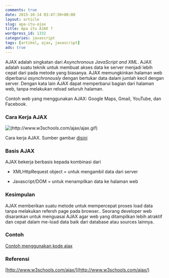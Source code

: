 ```yaml
---
comments: true
date: 2015-10-14 03:47:50+00:00
layout: article
slug: apa-itu-ajax
title: Apa itu AJAX ?
wordpress_id: 1332
categories: javascript
tags: [artikel, ajax, javascript]
ads: true
---
```


AJAX adalah singkatan dari _Asynchronous JavaScript and XML_. AJAX adalah suatu teknik untuk membuat akses data ke server menjadi lebih cepat dari pada metode yang biasanya. AJAX memungkinkan halaman web diperbarui _asynchronously_ dengan bertukar data dalam jumlah kecil dengan server. Dengan kata lain AJAX dapat memperbarui bagian dari halaman web, tanpa melakukan reload seluruh halaman.

<!-- more -->

Contoh web yang menggunakan AJAX: Google Maps, Gmail, YouTube, dan Facebook.






### Cara Kerja AJAX



![(http://www.w3schools.com/ajax/ajax.gif)](http://www.w3schools.com/ajax/ajax.gif)

Cara kerja AJAX. Sumber gambar [disini](http://www.w3schools.com/ajax)



### Basis AJAX



AJAX bekerja berbasis kepada kombinasi dari





  * XMLHttpRequest object = untuk mengambil data dari server


  * Javascript/DOM = untuk menampilkan data ke halaman web











### Kesimpulan



AJAX memberikan suatu metode untuk mempercepat proses load data tanpa melakukan refersh page pada browser.. Seorang developer web disarankan untuk menguasai AJAX agar web yang ditampilkan lebih atraktif dan cepat dalam me-load data baik dari database atau sources lainnya.



### Contoh



[Contoh menggunakan kode ajax](/contoh-aplikasi-ajax-penggunaan-xmlhttprequest/)



### Referensi



[http://www.w3schools.com/ajax/](http://www.w3schools.com/ajax/)

